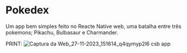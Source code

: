 # Pokedex

 Um app bem simples feito no Reacte Native web, uma batalha entre três pokemons; Pikachu, Bulbasaur e Charmander.

 PRINT:
 ![Captura da Web_27-11-2023_151614_q4qymyp2l6 csb app](https://github.com/Alanis75813/Pokedex/assets/136914767/fecc8119-1059-4cc7-9a80-31d8269d7124)
